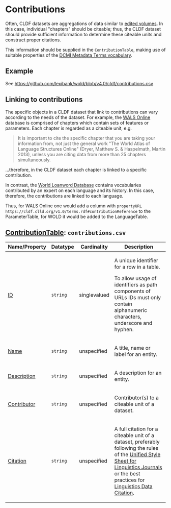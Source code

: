 # Contributions

Often, CLDF datasets are aggregations of data similar to [edited volumes](https://en.wikipedia.org/wiki/Edited_volume).
In this case, individual "chapters" should be citeable; thus, the CLDF dataset should provide
sufficient information to determine these citeable units and construct proper citations.

This information should be supplied in the `ContributionTable`, making use of suitable
properties of the [DCMI Metadata Terms vocabulary](https://www.dublincore.org/specifications/dublin-core/dcmi-terms/).


## Example

See https://github.com/lexibank/wold/blob/v4.0/cldf/contributions.csv


## Linking to contributions

The specific objects in a CLDF dataset that link to contributions can vary according to the needs
of the dataset. For example, the [WALS Online](https://wals.info/) database is comprised of chapters
which contain sets of features or parameters. Each chapter is regarded as a citeable unit, e.g.

> It is important to cite the specific chapter that you are taking your information from, not just the
general work "The World Atlas of Language Structures Online" (Dryer, Matthew S. & Haspelmath, Martin
2013), unless you are citing data from more than 25 chapters simultaneously.

...therefore, in the CLDF dataset each chapter is linked to a specific contribution.

In contrast, the [World Loanword Database](https://wold.clld.org/) contains vocabularies
contributed by an expert on each language and its history. In this case, therefore,
the contributions are linked to each language.

Thus, for WALS Online one would add a column with `propertyURL` `https://cldf.clld.org/v1.0/terms.rdf#contributionReference`
to the ParameterTable, for WOLD it would be added to the LanguageTable.

## [ContributionTable](https://cldf.clld.org/v1.0/terms.rdf#ContributionTable): `contributions.csv`

Name/Property | Datatype | Cardinality | Description
 --- | --- | --- | --- 
[ID](https://cldf.clld.org/v1.0/terms.rdf#id) | `string` | singlevalued | <div> <p>A unique identifier for a row in a table.</p> <p> To allow usage of identifiers as path components of URLs IDs must only contain alphanumeric characters, underscore and hyphen. </p> </div> 
[Name](https://cldf.clld.org/v1.0/terms.rdf#name) | `string` | unspecified | <div> <p>A title, name or label for an entity.</p> </div> 
[Description](https://cldf.clld.org/v1.0/terms.rdf#description) | `string` | unspecified | <div> <p>A description for an entity.</p> </div> 
[Contributor](https://cldf.clld.org/v1.0/terms.rdf#contributor) | `string` | unspecified | <div> <p>Contributor(s) to a citeable unit of a dataset.</p> </div> 
[Citation](https://cldf.clld.org/v1.0/terms.rdf#citation) | `string` | unspecified | <div> <p>A full citation for a citeable unit of a dataset, preferably following the rules of the <a href="https://www.linguisticsociety.org/resource/unified-style-sheet">Unified Style Sheet for Linguistics Journals</a> or the best practices for <a href="https://site.uit.no/linguisticsdatacitation/">Linguistics Data Citation</a>. </p> </div> 